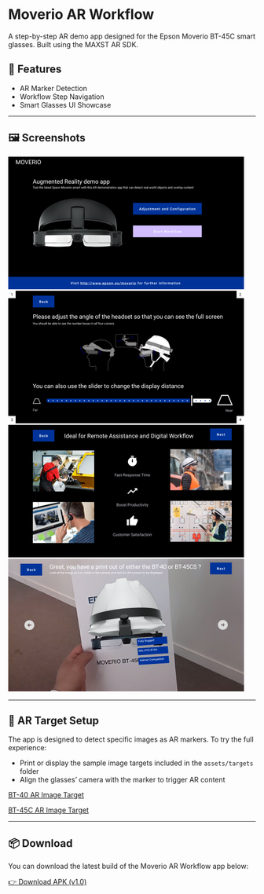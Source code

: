 # Moverio AR Workflow

A step-by-step AR demo app designed for the Epson Moverio BT-45C smart glasses. Built using the MAXST AR SDK.

## 🚀 Features

- AR Marker Detection
- Workflow Step Navigation
- Smart Glasses UI Showcase

---

## 🖼️ Screenshots

![Home Screenshot](images/home_small.png)
![Display Distance Screenshot](images/display_distance.png)
![Remote Assistance Screenshot](images/benefits_remote_assistance.png)
![AR Helmet Screenshot](images/ar_helmet.png)

---

## 🎯 AR Target Setup

The app is designed to detect specific images as AR markers. To try the full experience:

- Print or display the sample image targets included in the `assets/targets` folder
- Align the glasses’ camera with the marker to trigger AR content

[BT-40 AR Image Target](images/bt40_image_tracker.jpg)

[BT-45C AR Image Target](images/bt45c_image_tracker.jpg)

---

## 📦 Download

You can download the latest build of the Moverio AR Workflow app below:

[👉 Download APK (v1.0)](https://drive.google.com/file/d/1Zi_XPIVU_ZX56I-iCgiZRqn7E81mnKfb)
